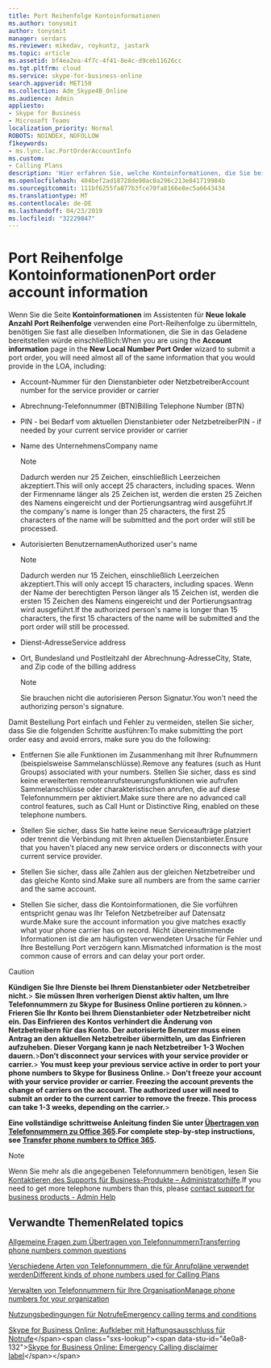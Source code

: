 ```yaml
---
title: Port Reihenfolge Kontoinformationen
ms.author: tonysmit
author: tonysmit
manager: serdars
ms.reviewer: mikedav, roykuntz, jastark
ms.topic: article
ms.assetid: bf4ea2ea-4f7c-4f41-8e4c-d9ceb11626cc
ms.tgt.pltfrm: cloud
ms.service: skype-for-business-online
search.appverid: MET150
ms.collection: Adm_Skype4B_Online
ms.audience: Admin
appliesto:
- Skype for Business
- Microsoft Teams
localization_priority: Normal
ROBOTS: NOINDEX, NOFOLLOW
f1keywords:
- ms.lync.lac.PortOrderAccountInfo
ms.custom:
- Calling Plans
description: 'Hier erfahren Sie, welche Kontoinformationen, die Sie beim Arbeiten mit dem Assistenten für eine neue lokale Anzahl Port Reihenfolge benötigen. '
ms.openlocfilehash: 404bef2ad18728de90ac0a296c213e841719984b
ms.sourcegitcommit: 111bf6255fa877b3fce70fa8166e8ec5a6643434
ms.translationtype: MT
ms.contentlocale: de-DE
ms.lasthandoff: 04/23/2019
ms.locfileid: "32229847"
---
```

# <a name="port-order-account-information"></a><span data-ttu-id="4e0a8-103">Port Reihenfolge Kontoinformationen</span><span class="sxs-lookup"><span data-stu-id="4e0a8-103">Port order account information</span></span>

<span data-ttu-id="4e0a8-104">Wenn Sie die Seite **Kontoinformationen** im Assistenten für **Neue lokale Anzahl Port Reihenfolge** verwenden eine Port-Reihenfolge zu übermitteln, benötigen Sie fast alle dieselben Informationen, die Sie in das Geladene bereitstellen würde einschließlich:</span><span class="sxs-lookup"><span data-stu-id="4e0a8-104">When you are using the **Account information** page in the **New Local Number Port Order** wizard to submit a port order, you will need almost all of the same information that you would provide in the LOA, including:</span></span>
  
- <span data-ttu-id="4e0a8-105">Account-Nummer für den Dienstanbieter oder Netzbetreiber</span><span class="sxs-lookup"><span data-stu-id="4e0a8-105">Account number for the service provider or carrier</span></span>
    
- <span data-ttu-id="4e0a8-106">Abrechnung-Telefonnummer (BTN)</span><span class="sxs-lookup"><span data-stu-id="4e0a8-106">Billing Telephone Number (BTN)</span></span>
    
- <span data-ttu-id="4e0a8-107">PIN - bei Bedarf vom aktuellen Dienstanbieter oder Netzbetreiber</span><span class="sxs-lookup"><span data-stu-id="4e0a8-107">PIN - if needed by your current service provider or carrier</span></span>
    
- <span data-ttu-id="4e0a8-108">Name des Unternehmens</span><span class="sxs-lookup"><span data-stu-id="4e0a8-108">Company name</span></span>
    
    > [!NOTE]
    > <span data-ttu-id="4e0a8-109">Dadurch werden nur 25 Zeichen, einschließlich Leerzeichen akzeptiert.</span><span class="sxs-lookup"><span data-stu-id="4e0a8-109">This will only accept 25 characters, including spaces.</span></span> <span data-ttu-id="4e0a8-110">Wenn der Firmenname länger als 25 Zeichen ist, werden die ersten 25 Zeichen des Namens eingereicht und der Portierungsantrag wird ausgeführt.</span><span class="sxs-lookup"><span data-stu-id="4e0a8-110">If the company's name is longer than 25 characters, the first 25 characters of the name will be submitted and the port order will still be processed.</span></span> 
  
- <span data-ttu-id="4e0a8-111">Autorisierten Benutzernamen</span><span class="sxs-lookup"><span data-stu-id="4e0a8-111">Authorized user's name</span></span>
    
    > [!NOTE]
    > <span data-ttu-id="4e0a8-112">Dadurch werden nur 15 Zeichen, einschließlich Leerzeichen akzeptiert.</span><span class="sxs-lookup"><span data-stu-id="4e0a8-112">This will only accept 15 characters, including spaces.</span></span> <span data-ttu-id="4e0a8-113">Wenn der Name der berechtigten Person länger als 15 Zeichen ist, werden die ersten 15 Zeichen des Namens eingereicht und der Portierungsantrag wird ausgeführt.</span><span class="sxs-lookup"><span data-stu-id="4e0a8-113">If the authorized person's name is longer than 15 characters, the first 15 characters of the name will be submitted and the port order will still be processed.</span></span> 
  
- <span data-ttu-id="4e0a8-114">Dienst-Adresse</span><span class="sxs-lookup"><span data-stu-id="4e0a8-114">Service address</span></span>
    
- <span data-ttu-id="4e0a8-115">Ort, Bundesland und Postleitzahl der Abrechnung-Adresse</span><span class="sxs-lookup"><span data-stu-id="4e0a8-115">City, State, and Zip code of the billing address</span></span>
    
    > [!NOTE]
    > <span data-ttu-id="4e0a8-116">Sie brauchen nicht die autorisieren Person Signatur.</span><span class="sxs-lookup"><span data-stu-id="4e0a8-116">You won't need the authorizing person's signature.</span></span> 
  
<span data-ttu-id="4e0a8-117">Damit Bestellung Port einfach und Fehler zu vermeiden, stellen Sie sicher, dass Sie die folgenden Schritte ausführen:</span><span class="sxs-lookup"><span data-stu-id="4e0a8-117">To make submitting the port order easy and avoid errors, make sure you do the following:</span></span>
  
- <span data-ttu-id="4e0a8-118">Entfernen Sie alle Funktionen im Zusammenhang mit Ihrer Rufnummern (beispielsweise Sammelanschlüsse).</span><span class="sxs-lookup"><span data-stu-id="4e0a8-118">Remove any features (such as Hunt Groups) associated with your numbers.</span></span> <span data-ttu-id="4e0a8-119">Stellen Sie sicher, dass es sind keine erweiterten remoteanrufsteuerungsfunktionen wie aufrufen Sammelanschlüsse oder charakteristischen anrufen, die auf diese Telefonnummern per aktiviert.</span><span class="sxs-lookup"><span data-stu-id="4e0a8-119">Make sure there are no advanced call control features, such as Call Hunt or Distinctive Ring, enabled on these telephone numbers.</span></span>
    
- <span data-ttu-id="4e0a8-120">Stellen Sie sicher, dass Sie hatte keine neue Serviceaufträge platziert oder trennt die Verbindung mit Ihren aktuellen Dienstanbieter.</span><span class="sxs-lookup"><span data-stu-id="4e0a8-120">Ensure that you haven't placed any new service orders or disconnects with your current service provider.</span></span>
    
- <span data-ttu-id="4e0a8-121">Stellen Sie sicher, dass alle Zahlen aus der gleichen Netzbetreiber und das gleiche Konto sind.</span><span class="sxs-lookup"><span data-stu-id="4e0a8-121">Make sure all numbers are from the same carrier and the same account.</span></span>
    
- <span data-ttu-id="4e0a8-122">Stellen Sie sicher, dass die Kontoinformationen, die Sie vorführen entspricht genau was Ihr Telefon Netzbetreiber auf Datensatz wurde.</span><span class="sxs-lookup"><span data-stu-id="4e0a8-122">Make sure the account information you give matches exactly what your phone carrier has on record.</span></span> <span data-ttu-id="4e0a8-123">Nicht übereinstimmende Informationen ist die am häufigsten verwendeten Ursache für Fehler und Ihre Bestellung Port verzögern kann.</span><span class="sxs-lookup"><span data-stu-id="4e0a8-123">Mismatched information is the most common cause of errors and can delay your port order.</span></span>
    
> [!CAUTION]
> <span data-ttu-id="4e0a8-124">**Kündigen Sie Ihre Dienste bei Ihrem Dienstanbieter oder Netzbetreiber nicht.**> **Sie müssen Ihren vorherigen Dienst aktiv halten, um Ihre Telefonnummern zu Skype for Business Online portieren zu können.**> **Frieren Sie Ihr Konto bei Ihrem Dienstanbieter oder Netzbetreiber nicht ein. Das Einfrieren des Kontos verhindert die Änderung von Netzbetreibern für das Konto. Der autorisierte Benutzer muss einen Antrag an den aktuellen Netzbetreiber übermitteln, um das Einfrieren aufzuheben. Dieser Vorgang kann je nach Netzbetreiber 1-3 Wochen dauern.**></span><span class="sxs-lookup"><span data-stu-id="4e0a8-124">**Don't disconnect your services with your service provider or carrier.**> **You must keep your previous service active in order to port your phone numbers to Skype for Business Online.**> **Don't freeze your account with your service provider or carrier. Freezing the account prevents the change of carriers on the account. The authorized user will need to submit an order to the current carrier to remove the freeze. This process can take 1-3 weeks, depending on the carrier.**></span></span> 
  
 <span data-ttu-id="4e0a8-125">**Eine vollständige schrittweise Anleitung finden Sie unter [Übertragen von Telefonnummern zu Office 365](/microsoftteams/transfer-phone-numbers-to-office-365).**</span><span class="sxs-lookup"><span data-stu-id="4e0a8-125">**For complete step-by-step instructions, see [Transfer phone numbers to Office 365](/microsoftteams/transfer-phone-numbers-to-office-365).**</span></span>

 > [!NOTE]
> <span data-ttu-id="4e0a8-126">Wenn Sie mehr als die angegebenen Telefonnummern benötigen, lesen Sie [Kontaktieren des Supports für Business-Produkte – Administratorhilfe](https://support.office.com/article/32a17ca7-6fa0-4870-8a8d-e25ba4ccfd4b).</span><span class="sxs-lookup"><span data-stu-id="4e0a8-126">If you need to get more telephone numbers than this, please [contact support for business products - Admin Help](https://support.office.com/article/32a17ca7-6fa0-4870-8a8d-e25ba4ccfd4b)</span></span>
  
## <a name="related-topics"></a><span data-ttu-id="4e0a8-127">Verwandte Themen</span><span class="sxs-lookup"><span data-stu-id="4e0a8-127">Related topics</span></span>
[<span data-ttu-id="4e0a8-128">Allgemeine Fragen zum Übertragen von Telefonnummern</span><span class="sxs-lookup"><span data-stu-id="4e0a8-128">Transferring phone numbers common questions</span></span>](/microsoftteams/transferring-phone-numbers-common-questions)

[<span data-ttu-id="4e0a8-129">Verschiedene Arten von Telefonnummern, die für Anrufpläne verwendet werden</span><span class="sxs-lookup"><span data-stu-id="4e0a8-129">Different kinds of phone numbers used for Calling Plans</span></span>](/microsoftteams/different-kinds-of-phone-numbers-used-for-calling-plans)

[<span data-ttu-id="4e0a8-130">Verwalten von Telefonnummern für Ihre Organisation</span><span class="sxs-lookup"><span data-stu-id="4e0a8-130">Manage phone numbers for your organization</span></span>](/microsoftteams/manage-phone-numbers-for-your-organization)

[<span data-ttu-id="4e0a8-131">Nutzungsbedingungen für Notrufe</span><span class="sxs-lookup"><span data-stu-id="4e0a8-131">Emergency calling terms and conditions</span></span>](/microsoftteams/emergency-calling-terms-and-conditions)

<span data-ttu-id="4e0a8-132">[Skype for Business Online: Aufkleber mit Haftungsausschluss für Notrufe](https://github.com/MicrosoftDocs/OfficeDocs-SkypeForBusiness/blob/live/Teams/downloads/emergency-calling/emergency-calling-label-(en-us)-(v.1.0).zip?raw=true)</span><span class="sxs-lookup"><span data-stu-id="4e0a8-132">[Skype for Business Online: Emergency Calling disclaimer label](https://github.com/MicrosoftDocs/OfficeDocs-SkypeForBusiness/blob/live/Teams/downloads/emergency-calling/emergency-calling-label-(en-us)-(v.1.0).zip?raw=true)</span></span>

  
 